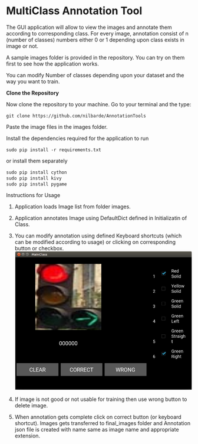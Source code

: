 # MultiClass Annotation Tool
The GUI application will allow to view the images and annotate them according to corresponding class. 
For every image, annotation consist of n (number of classes) numbers either 0 or 1 depending upon class exists in image or not. 

A sample images folder is provided in the repository. You can try on them first to see how the application works.

You can modify Number of classes depending upon your dataset and the way you want to train.

**Clone the Repository**

Now clone the repository to your machine. Go to your terminal and the type:
```
git clone https://github.com/nilbarde/AnnotationTools
```

Paste the image files in the images folder.

Install the dependencies required for the application to run

```
sudo pip install -r requirements.txt
```

or install them separately

```
sudo pip install cython
sudo pip install kivy
sudo pip install pygame
```

Instructions for Usage
1. Application loads Image list from folder images. <br>

2. Application annotates Image using DefaultDict defined in Initializatin of Class. <br>

3. You can modify annotation using defined Keyboard shortcuts (which can be modified according to usage) or clicking on corresponding button or checkbox.<br>
![Alt text](TrafficSignSample.png "Title")

4. If image is not good or not usable for training then use wrong button to delete image.<br>

5. When annotation gets complete click on correct button (or keyboard shortcut). Images gets transferred to final_images folder and Annotation json file is created with name same as image name and appropriate extension.<br>

